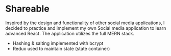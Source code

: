 # Shareable

Inspired by the design and functionality of other social media applications, I decided to practice and implement my own Social media application to learn advanced React. The application utilizes the full MERN stack. 
- Hashing & salting implemented with bcrypt 
- Redux used to maintain state (state container)
